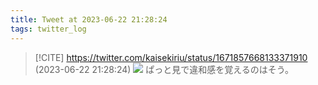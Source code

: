```yaml
---
title: Tweet at 2023-06-22 21:28:24
tags: twitter_log
---
```


> [!CITE] https://twitter.com/kaisekiriu/status/1671857668133371910 (2023-06-22 21:28:24)
> ![](https://twitter.com/kaisekiriu/status/1671857668133371910)
> ぱっと見で違和感を覚えるのはそう。
